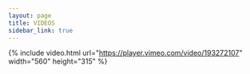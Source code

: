 ```yaml
---
layout: page
title: VIDEOS
sidebar_link: true
---
```



<!--
<div class="embed-container">
  <iframe
      src="https://player.vimeo.com/video/193272107"
      width="500"
      height="281"
      frameborder="0"
      webkitallowfullscreen
      mozallowfullscreen
      allowfullscreen>
  </iframe>
</div>
-->

{% include video.html url="https://player.vimeo.com/video/193272107" width="560" height="315" %}



<!--
<section class="gallery">
	<div class="embed-responsive embed-responsive-16by9 gallery-video">
		<iframe class="embed-responsive-item" src="https://player.vimeo.com/video/193272107?color=ffffff&title=0&byline=0&portrait=0" frameborder="0" webkitallowfullscreen mozallowfullscreen allowfullscreen></iframe>
	</div>
</section>
-->